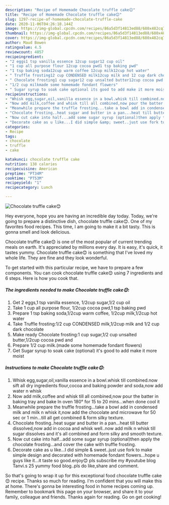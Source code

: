 ```yaml
---
description: "Recipe of Homemade Chocolate truffle cake😊"
title: "Recipe of Homemade Chocolate truffle cake😊"
slug: 1297-recipe-of-homemade-chocolate-truffle-cake
date: 2020-11-06T04:26:18.144Z
image: https://img-global.cpcdn.com/recipes/86a5d3f14813ed88/680x482cq70/chocolate-truffle-cake😊-recipe-main-photo.jpg
thumbnail: https://img-global.cpcdn.com/recipes/86a5d3f14813ed88/680x482cq70/chocolate-truffle-cake😊-recipe-main-photo.jpg
cover: https://img-global.cpcdn.com/recipes/86a5d3f14813ed88/680x482cq70/chocolate-truffle-cake😊-recipe-main-photo.jpg
author: Maud Bowen
ratingvalue: 4.5
reviewcount: 4857
recipeingredient:
- "2 eggs1 tsp vanilla essence 12cup sugar12 cup oil"
- "1 cup all purpose flour 12cup cocoa pwd1 tsp baking pwd"
- "1 tsp baking soda12cup warm coffee 12cup milk12cup hot water"
- " Truffle frosting12 cup CONDENSED milk12cup milk and 12 cup dark chocolate"
- " Chocolate frosting1 cup sugar12 cup unsalted butter12cup cocoa pwd and"
- "1/2 cup milkmade some homemade fondant flowers"
- " Sugar syrup to soak cake optional its good to add make it more moist"
recipeinstructions:
- "Whisk egg,sugar,oil,vanilla essence in a bowl.whisk till combined.now sift all dry ingredients flour,cocoa and baking powder and soda,now add water n whisk"
- "Now add milk,coffee and whisk till all combined,now pour the batter in baking tray and bake In oven 180° for 15 to 20 mins...when done cool it"
- "Meanwhile prepare the truffle frosting...take a bowl add in condensed milk and milk n whisk it,now add the chocolate and microwave for 50 sec or 1 min...till all get combined &amp; form silky texture."
- "Chocolate frosting..heat sugar and butter in a pan...heat till butter dissolved,now add in cocoa and whisk well..now add milk n whisk till sugar dissolves and it&#39;s all combined and form silky and smooth texture."
- "Now cut cake into half...add some sugar syrup (optional)then apply the chocolate frosting...and cover the cake with truffle frosting."
- "Decorate cake as u like...I did simple &amp; sweet..just use fork to make simple design and decorated with homemade fondant flowers...hope u guys like it...it taste so good.enjoy😊 pls subscribe my #youtube blog Tanvi.s 25 yummy food blog..pls do like,share and comment."
categories:
- Recipe
tags:
- chocolate
- truffle
- cake

katakunci: chocolate truffle cake 
nutrition: 138 calories
recipecuisine: American
preptime: "PT34M"
cooktime: "PT53M"
recipeyield: "1"
recipecategory: Lunch

---
```



![Chocolate truffle cake😊](https://img-global.cpcdn.com/recipes/86a5d3f14813ed88/680x482cq70/chocolate-truffle-cake😊-recipe-main-photo.jpg)

Hey everyone, hope you are having an incredible day today. Today, we're going to prepare a distinctive dish, chocolate truffle cake😊. One of my favorites food recipes. This time, I am going to make it a bit tasty. This is gonna smell and look delicious.

Chocolate truffle cake😊 is one of the most popular of current trending meals on earth. It's appreciated by millions every day. It is easy, it's quick, it tastes yummy. Chocolate truffle cake😊 is something that I've loved my whole life. They are fine and they look wonderful.




To get started with this particular recipe, we have to prepare a few components. You can cook chocolate truffle cake😊 using 7 ingredients and 6 steps. Here is how you cook that.

<!--inarticleads1-->

##### The ingredients needed to make Chocolate truffle cake😊:

1. Get 2 eggs,1 tsp vanilla essence, 1/2cup sugar,1/2 cup oil
1. Take 1 cup all purpose flour, 1/2cup cocoa pwd,1 tsp baking pwd
1. Prepare 1 tsp baking soda,1/2cup warm coffee, 1/2cup milk,1/2cup hot water
1. Take  Truffle frosting:1/2 cup CONDENSED milk,1/2cup milk and 1/2 cup dark chocolate
1. Make ready  Chocolate frosting:1 cup sugar,1/2 cup unsalted butter,1/2cup cocoa pwd and
1. Prepare 1/2 cup milk.(made some homemade fondant flowers)
1. Get  Sugar syrup to soak cake (optional) it&#39;s good to add make it more moist




<!--inarticleads2-->

##### Instructions to make Chocolate truffle cake😊:

1. Whisk egg,sugar,oil,vanilla essence in a bowl.whisk till combined.now sift all dry ingredients flour,cocoa and baking powder and soda,now add water n whisk
1. Now add milk,coffee and whisk till all combined,now pour the batter in baking tray and bake In oven 180° for 15 to 20 mins...when done cool it
1. Meanwhile prepare the truffle frosting...take a bowl add in condensed milk and milk n whisk it,now add the chocolate and microwave for 50 sec or 1 min...till all get combined &amp; form silky texture.
1. Chocolate frosting..heat sugar and butter in a pan...heat till butter dissolved,now add in cocoa and whisk well..now add milk n whisk till sugar dissolves and it&#39;s all combined and form silky and smooth texture.
1. Now cut cake into half...add some sugar syrup (optional)then apply the chocolate frosting...and cover the cake with truffle frosting.
1. Decorate cake as u like...I did simple &amp; sweet..just use fork to make simple design and decorated with homemade fondant flowers...hope u guys like it...it taste so good.enjoy😊 pls subscribe my #youtube blog Tanvi.s 25 yummy food blog..pls do like,share and comment.




So that's going to wrap it up for this exceptional food chocolate truffle cake😊 recipe. Thanks so much for reading. I'm confident that you will make this at home. There's gonna be interesting food in home recipes coming up. Remember to bookmark this page on your browser, and share it to your family, colleague and friends. Thanks again for reading. Go on get cooking!
